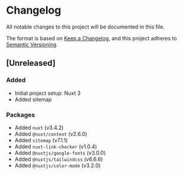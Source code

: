 # Changelog

All notable changes to this project will be documented in this file.

The format is based on [Keep a Changelog](https://keepachangelog.com/en/1.0.0/),
and this project adheres to [Semantic Versioning](https://semver.org/spec/v2.0.0.html).

## [Unreleased]
### Added 
- Initial project setup: Nuxt 3
- Added sitemap

### Packages
- Added `nuxt` (v3.4.2)
- Added `@nuxt/content` (v2.6.0)
- Added `sitemap` (v7.1.1)
- Added `nuxt-link-checker` (v1.0.4)
- Added `@nuxtjs/google-fonts` (v3.0.0)
- Added `@nuxtjs/tailwindcss` (v6.6.6)
- Added `@nuxtjs/color-mode` (v3.2.0)
